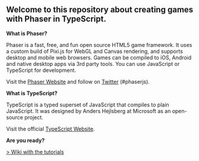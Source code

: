 <h2>Welcome to this repository about creating games with Phaser in TypeScript.</h2>

**What is Phaser?**

Phaser is a fast, free, and fun open source HTML5 game framework. It uses a custom build of Pixi.js for WebGL and Canvas rendering, and supports desktop and mobile web browsers. Games can be compiled to iOS, Android and native desktop apps via 3rd party tools. You can use JavaScript or TypeScript for development.

Visit the [Phaser Website](http://phaser.io) and follow on [Twitter](https://twitter.com/photonstorm) (#phaserjs).

**What is TypeScript?**

TypeScript is a typed superset of JavaScript that compiles to plain JavaScript. It was designed by Anders Hejlsberg at Microsoft as an open-source project.

Visit the official [TypeScript Website](https://www.typescriptlang.org).

**Are you ready?**

<a href="https://github.com/Wizak/phaser.typescript.tutorial/wiki">> Wiki with the tutorials</a>
